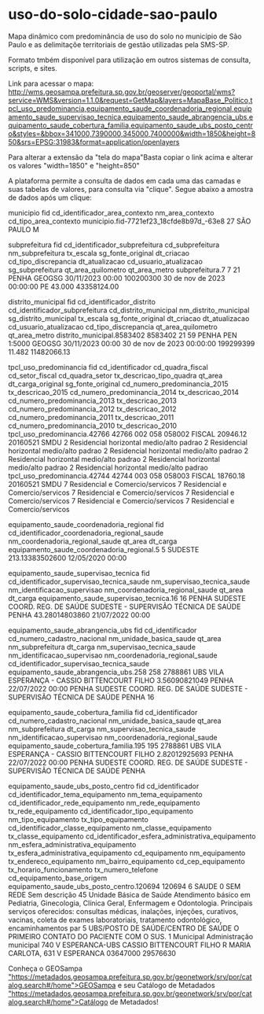 # uso-do-solo-cidade-sao-paulo
Mapa dinâmico com predominância de uso do solo no município de São Paulo e as delimitaçõe territoriais de gestão utilizadas pela SMS-SP.

Formato tmbém disponível para utilização em outros sistemas de consulta, scripts, e sites. 

Link para acessar o mapa: http://wms.geosampa.prefeitura.sp.gov.br/geoserver/geoportal/wms?service=WMS&version=1.1.0&request=GetMap&layers=MapaBase_Politico,tpcl_uso_predominancia,equipamento_saude_coordenadoria_regional,equipamento_saude_supervisao_tecnica,equipamento_saude_abrangencia_ubs,equipamento_saude_cobertura_familia,equipamento_saude_ubs_posto_centro&styles=&bbox=341000,7390000,345000,7400000&width=1850&height=850&srs=EPSG:31983&format=application/openlayers

Para alterar a extensão da "tela do mapa"Basta copiar o link acima e alterar os valores "width=1850" e "height=850"

A plataforma permite a consulta de dados em cada uma das camadas e suas tabelas de valores, para consulta via "clique". Segue abaixo a amostra de dados após um clique:

municipio
fid	cd_identificador_area_contexto	nm_area_contexto	cd_tipo_area_contexto
municipio.fid-7721ef23_18cfde8b97d_-63e8	27	SÃO PAULO	M

subprefeitura
fid	cd_identificador_subprefeitura	cd_subprefeitura	nm_subprefeitura	tx_escala	sg_fonte_original	dt_criacao	cd_tipo_discrepancia	dt_atualizacao	cd_usuario_atualizacao	sg_subprefeitura	qt_area_quilometro	qt_area_metro
subprefeitura.7	7	21	PENHA		GEOGSG	30/11/2023 00:00	100200300	30 de nov de 2023 00:00:00		PE	43.000	43358124.00

distrito_municipal
fid	cd_identificador_distrito	cd_identificador_subprefeitura	cd_distrito_municipal	nm_distrito_municipal	sg_distrito_municipal	tx_escala	sg_fonte_original	dt_criacao	dt_atualizacao	cd_usuario_atualizacao	cd_tipo_discrepancia	qt_area_quilometro	qt_area_metro
distrito_municipal.8583402	8583402	21	59	PENHA	PEN	1:5000	GEOGSG	30/11/2023 00:00	30 de nov de 2023 00:00:00		199299399	11.482	11482066.13

tpcl_uso_predominancia
fid	cd_identificador	cd_quadra_fiscal	cd_setor_fiscal	cd_quadra_setor	tx_descricao_tipo_quadra	qt_area	dt_carga_original	sg_fonte_original	cd_numero_predominancia_2015	tx_descricao_2015	cd_numero_predominancia_2014	tx_descricao_2014	cd_numero_predominancia_2013	tx_descricao_2013	cd_numero_predominancia_2012	tx_descricao_2012	cd_numero_predominancia_2011	tx_descricao_2011	cd_numero_predominancia_2010	tx_descricao_2010
tpcl_uso_predominancia.42766	42766	002	058	058002	FISCAL	20946.12	20160521	SMDU	2	Residencial horizontal medio/alto padrao	2	Residencial horizontal medio/alto padrao	2	Residencial horizontal medio/alto padrao	2	Residencial horizontal medio/alto padrao	2	Residencial horizontal medio/alto padrao	2	Residencial horizontal medio/alto padrao
tpcl_uso_predominancia.42744	42744	003	058	058003	FISCAL	18760.18	20160521	SMDU	7	Residencial e Comercio/servicos	7	Residencial e Comercio/servicos	7	Residencial e Comercio/servicos	7	Residencial e Comercio/servicos	7	Residencial e Comercio/servicos	7	Residencial e Comercio/servicos

equipamento_saude_coordenadoria_regional
fid	cd_identificador_coordenadoria_regional_saude	nm_coordenadoria_regional_saude	qt_area	dt_carga
equipamento_saude_coordenadoria_regional.5	5	SUDESTE	213.13383502600	12/05/2020 00:00

equipamento_saude_supervisao_tecnica
fid	cd_identificador_supervisao_tecnica_saude	nm_supervisao_tecnica_saude	nm_identificacao_supervisao	nm_coordenadoria_regional_saude	qt_area	dt_carga
equipamento_saude_supervisao_tecnica.16	16	PENHA	SUDESTE	COORD. REG. DE SAÚDE SUDESTE - SUPERVISÃO TÉCNICA DE SAÚDE PENHA	43.28014803860	21/07/2022 00:00

equipamento_saude_abrangencia_ubs
fid	cd_identificador	cd_numero_cadastro_nacional	nm_unidade_basica_saude	qt_area	nm_subprefeitura	dt_carga	nm_supervisao_tecnica_saude	nm_identificacao_supervisao	nm_coordenadoria_regional_saude	cd_identificador_supervisao_tecnica_saude
equipamento_saude_abrangencia_ubs.258	258	2788861	UBS VILA ESPERANÇA - CASSIO BITTENCOURT FILHO	3.56090821049	PENHA	22/07/2022 00:00	PENHA	SUDESTE	COORD. REG. DE SAÚDE SUDESTE - SUPERVISÃO TÉCNICA DE SAÚDE PENHA	16

equipamento_saude_cobertura_familia
fid	cd_identificador	cd_numero_cadastro_nacional	nm_unidade_basica_saude	qt_area	nm_subprefeitura	dt_carga	nm_supervisao_tecnica_saude	nm_identificacao_supervisao	nm_coordenadoria_regional_saude
equipamento_saude_cobertura_familia.195	195	2788861	UBS VILA ESPERANÇA - CASSIO BITTENCOURT FILHO	2.82012925693	PENHA	22/07/2022 00:00	PENHA	SUDESTE	COORD. REG. DE SAÚDE SUDESTE - SUPERVISÃO TÉCNICA DE SAÚDE PENHA

equipamento_saude_ubs_posto_centro
fid	cd_identificador	cd_identificador_tema_equipamento	nm_tema_equipamento	cd_identificador_rede_equipamento	nm_rede_equipamento	tx_rede_equipamento	cd_identificador_tipo_equipamento	nm_tipo_equipamento	tx_tipo_equipamento	cd_identificador_classe_equipamento	nm_classe_equipamento	tx_classe_equipamento	cd_identificador_esfera_administrativa_equipamento	nm_esfera_administrativa_equipamento	tx_esfera_administrativa_equipamento	cd_equipamento	nm_equipamento	tx_endereco_equipamento	nm_bairro_equipamento	cd_cep_equipamento	tx_horario_funcionamento	tx_numero_telefone	cd_equipamento_base_origem
equipamento_saude_ubs_posto_centro.120694	120694	6	SAUDE	0	SEM REDE	Sem descrição	45	Unidade Básica de Saúde	Atendimento básico em Pediatria, Ginecologia, Clínica Geral, Enfermagem e Odontologia. Principais serviços oferecidos: consultas médicas, inalações, injeções, curativos, vacinas, coleta de exames laboratoriais, tratamento odontológico, encaminhamentos par	5	UBS/POSTO DE SAÚDE/CENTRO DE SAÚDE	O PRIMEIRO CONTATO DO PACIENTE COM O SUS.	1	Municipal	Administração municipal	740	V ESPERANCA-UBS CASSIO BITTENCOURT FILHO	R MARIA CARLOTA, 631	V ESPERANCA	03647000		29576630	


Conheça o GEOSampa <a href>"https://metadados.geosampa.prefeitura.sp.gov.br/geonetwork/srv/por/catalog.search#/home">GEOSampa</a> e seu Catálogo de Metadados <a href>"https://metadados.geosampa.prefeitura.sp.gov.br/geonetwork/srv/por/catalog.search#/home">Catálogo de Metadados</a>!


